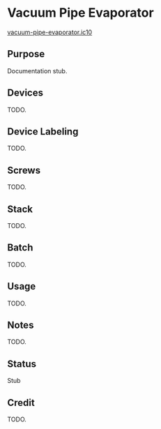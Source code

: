# Vacuum Pipe Evaporator

[vacuum-pipe-evaporator.ic10](../../vacuum-pipe-evaporator.ic10)

## Purpose
Documentation stub.

## Devices
TODO.

## Device Labeling
TODO.

## Screws
TODO.

## Stack
TODO.

## Batch
TODO.

## Usage
TODO.

## Notes
TODO.

## Status
Stub

## Credit
TODO.
